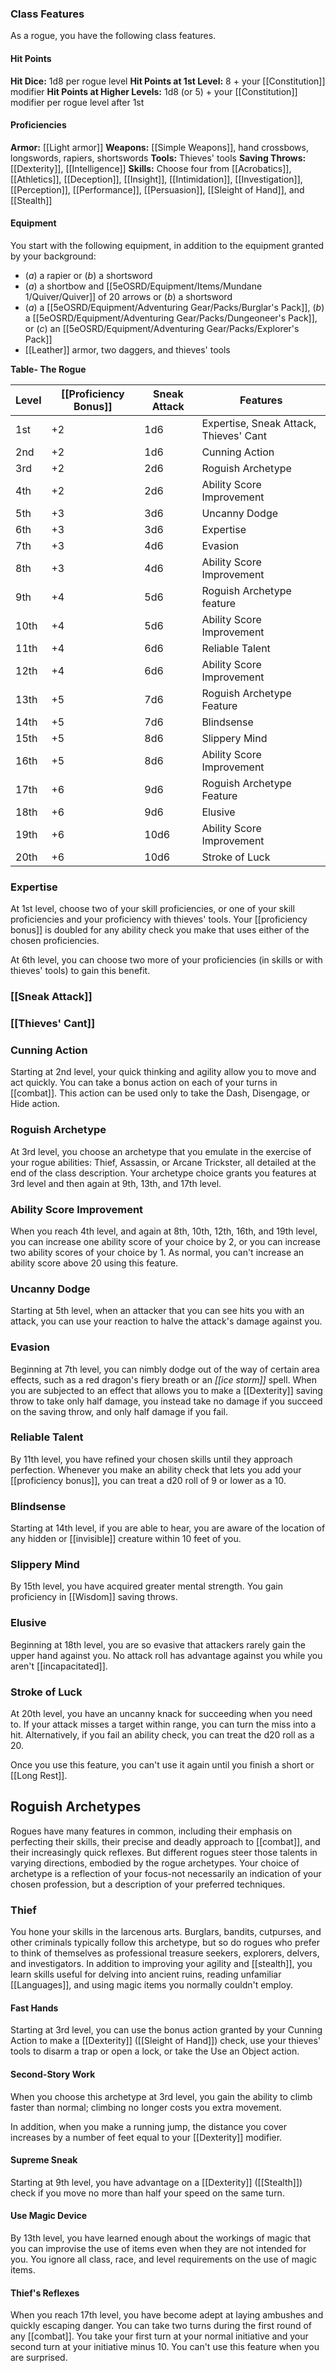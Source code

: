 ### Class Features

As a rogue, you have the following class features.

#### Hit Points

**Hit Dice:** 1d8 per rogue level
**Hit Points at 1st Level:** 8 + your [[Constitution]] modifier
**Hit Points at Higher Levels:** 1d8 (or 5) + your [[Constitution]] modifier per rogue level after 1st

#### Proficiencies

**Armor:** [[Light armor]]
**Weapons:** [[Simple Weapons]], hand crossbows, longswords, rapiers, shortswords
**Tools:** Thieves' tools
**Saving Throws:** [[Dexterity]], [[Intelligence]]
**Skills:** Choose four from [[Acrobatics]], [[Athletics]], [[Deception]], [[Insight]], [[Intimidation]], [[Investigation]], [[Perception]], [[Performance]], [[Persuasion]], [[Sleight of Hand]], and [[Stealth]]

#### Equipment

You start with the following equipment, in addition to the equipment granted by your background:

- (*a*) a rapier or (*b*) a shortsword
- (*a*) a shortbow and [[5eOSRD/Equipment/Items/Mundane 1/Quiver/Quiver]] of 20 arrows or (*b*) a shortsword
- (*a*) a [[5eOSRD/Equipment/Adventuring Gear/Packs/Burglar's Pack]], (*b*) a [[5eOSRD/Equipment/Adventuring Gear/Packs/Dungeoneer's Pack]], or (*c*) an [[5eOSRD/Equipment/Adventuring Gear/Packs/Explorer's Pack]]
- [[Leather]] armor, two daggers, and thieves' tools

**Table- The Rogue**

| Level | [[Proficiency Bonus]] | Sneak Attack | Features                               |
|-------|-------------------|--------------|----------------------------------------|
| 1st   | +2                | 1d6          | Expertise, Sneak Attack, Thieves' Cant |
| 2nd   | +2                | 1d6          | Cunning Action                         |
| 3rd   | +2                | 2d6          | Roguish Archetype                      |
| 4th   | +2                | 2d6          | Ability Score Improvement              |
| 5th   | +3                | 3d6          | Uncanny Dodge                          |
| 6th   | +3                | 3d6          | Expertise                              |
| 7th   | +3                | 4d6          | Evasion                                |
| 8th   | +3                | 4d6          | Ability Score Improvement              |
| 9th   | +4                | 5d6          | Roguish Archetype feature              |
| 10th  | +4                | 5d6          | Ability Score Improvement              |
| 11th  | +4                | 6d6          | Reliable Talent                        |
| 12th  | +4                | 6d6          | Ability Score Improvement              |
| 13th  | +5                | 7d6          | Roguish Archetype Feature              |
| 14th  | +5                | 7d6          | Blindsense                             |
| 15th  | +5                | 8d6          | Slippery Mind                          |
| 16th  | +5                | 8d6          | Ability Score Improvement              |
| 17th  | +6                | 9d6          | Roguish Archetype Feature              |
| 18th  | +6                | 9d6          | Elusive                                |
| 19th  | +6                | 10d6         | Ability Score Improvement              |
| 20th  | +6                | 10d6         | Stroke of Luck                         |

### Expertise

At 1st level, choose two of your skill proficiencies, or one of your skill proficiencies and your proficiency with thieves' tools. Your [[proficiency bonus]] is doubled for any ability check you make that uses either of the chosen proficiencies.

At 6th level, you can choose two more of your proficiencies (in skills or with thieves' tools) to gain this benefit.

### [[Sneak Attack]]

### [[Thieves' Cant]]

### Cunning Action

Starting at 2nd level, your quick thinking and agility allow you to move and act quickly. You can take a bonus action on each of your turns in [[combat]]. This action can be used only to take the Dash, Disengage, or Hide action.

### Roguish Archetype

At 3rd level, you choose an archetype that you emulate in the exercise of your rogue abilities: Thief, Assassin, or Arcane Trickster, all detailed at the end of the class description. Your archetype choice grants you features at 3rd level and then again at 9th, 13th, and 17th level.

### Ability Score Improvement

When you reach 4th level, and again at 8th, 10th, 12th, 16th, and 19th level, you can increase one ability score of your choice by 2, or you can increase two ability scores of your choice by 1. As normal, you can't increase an ability score above 20 using this feature.

### Uncanny Dodge

Starting at 5th level, when an attacker that you can see hits you with an attack, you can use your reaction to halve the attack's damage against you.

### Evasion

Beginning at 7th level, you can nimbly dodge out of the way of certain area effects, such as a red dragon's fiery breath or an *[[ice storm]]* spell. When you are subjected to an effect that allows you to make a [[Dexterity]] saving throw to take only half damage, you instead take no damage if you succeed on the saving throw, and only half damage if you fail.

### Reliable Talent

By 11th level, you have refined your chosen skills until they approach perfection. Whenever you make an ability check that lets you add your [[proficiency bonus]], you can treat a d20 roll of 9 or lower as a 10.

### Blindsense

Starting at 14th level, if you are able to hear, you are aware of the location of any hidden or [[invisible]] creature within 10 feet of you.

### Slippery Mind

By 15th level, you have acquired greater mental strength. You gain proficiency in [[Wisdom]] saving throws.

### Elusive

Beginning at 18th level, you are so evasive that attackers rarely gain the upper hand against you. No attack roll has advantage against you while you aren't [[incapacitated]].

### Stroke of Luck

At 20th level, you have an uncanny knack for succeeding when you need to. If your attack misses a target within range, you can turn the miss into a hit. Alternatively, if you fail an ability check, you can treat the d20 roll as a 20.

Once you use this feature, you can't use it again until you finish a short or [[Long Rest]].

## Roguish Archetypes

Rogues have many features in common, including their emphasis on perfecting their skills, their precise and deadly approach to [[combat]], and their increasingly quick reflexes. But different rogues steer those talents in varying directions, embodied by the rogue archetypes. Your choice of archetype is a reflection of your focus-not necessarily an indication of your chosen profession, but a description of your preferred techniques.

### Thief

You hone your skills in the larcenous arts. Burglars, bandits, cutpurses, and other criminals typically follow this archetype, but so do rogues who prefer to think of themselves as professional treasure seekers, explorers, delvers, and investigators. In addition to improving your agility and [[stealth]], you learn skills useful for delving into ancient ruins, reading unfamiliar [[Languages]], and using magic items you normally couldn't employ.

#### Fast Hands

Starting at 3rd level, you can use the bonus action granted by your Cunning Action to make a [[Dexterity]] ([[Sleight of Hand]]) check, use your thieves' tools to disarm a trap or open a lock, or take the Use an Object action.

#### Second-Story Work

When you choose this archetype at 3rd level, you gain the ability to climb faster than normal; climbing no longer costs you extra movement.

In addition, when you make a running jump, the distance you cover increases by a number of feet equal to your [[Dexterity]] modifier.

#### Supreme Sneak

Starting at 9th level, you have advantage on a [[Dexterity]] ([[Stealth]]) check if you move no more than half your speed on the same turn.

#### Use Magic Device

By 13th level, you have learned enough about the workings of magic that you can improvise the use of items even when they are not intended for you. You ignore all class, race, and level requirements on the use of magic items.

#### Thief's Reflexes

When you reach 17th level, you have become adept at laying ambushes and quickly escaping danger. You can take two turns during the first round of any [[combat]]. You take your first turn at your normal initiative and your second turn at your initiative minus 10. You can't use this feature when you are surprised.